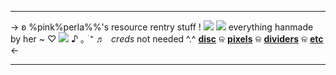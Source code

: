 ***
-> ʚ %pink%perla%%'s resource rentry stuff ! ![](https://i.postimg.cc/0NKVZ7CR/s.gif)
![](https://i.postimg.cc/mZHQLqC7/b.gif) everything hanmade by her ~ ♡
![](https://i.postimg.cc/BvFX4Xvx/ezgif-5-ea25de7809.gif)
♪ ｡ ࣪ ⁺ ♬⠀*creds* not needed ^.^
[**disc**](https://discord.gg/gPwSSUKe) ଳ [**pixels**](amatorium01) ଳ [**dividers**](amatorium02) ଳ [**etc**](amatorium03) <-
***